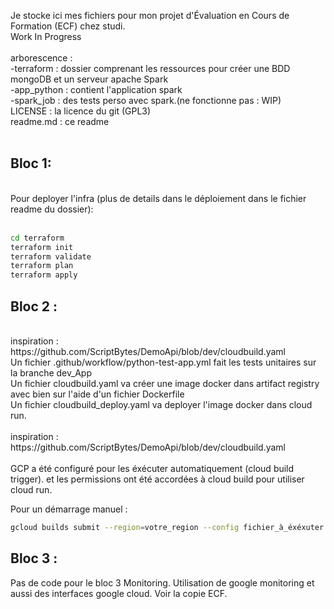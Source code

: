 Je stocke ici mes fichiers pour mon projet d'Évaluation en Cours de Formation (ECF) chez studi.<br>
Work In Progress<br>
<br>
arborescence : <br>
-terraform : dossier comprenant les ressources pour créer une BDD mongoDB et un serveur apache Spark<br>
-app_python : contient l'application spark<br>
-spark_job : des tests perso avec spark.(ne fonctionne pas : WIP)<br>
LICENSE : la licence du git (GPL3)<br>
readme.md : ce readme<br>
<br>

## Bloc 1: 
<br>
Pour deployer l'infra (plus de details dans le déploiement dans le fichier readme du dossier):<br>
<br>

```bash
cd terraform
terraform init
terraform validate
terraform plan
terraform apply
```

## Bloc 2 :<br>
<br>
inspiration : https://github.com/ScriptBytes/DemoApi/blob/dev/cloudbuild.yaml<br>
Un fichier .github/workflow/python-test-app.yml fait les tests unitaires sur la branche dev_App<br>
Un fichier cloudbuild.yaml va créer une image docker dans artifact registry avec bien sur l'aide d'un fichier Dockerfile<br>
Un fichier cloudbuild_deploy.yaml va deployer l'image docker dans cloud run.<br>
<br>
inspiration : https://github.com/ScriptBytes/DemoApi/blob/dev/cloudbuild.yaml<br>
<br>
GCP a été configuré pour les éxécuter automatiquement (cloud build trigger). et les permissions ont été accordées à cloud build pour utiliser cloud run.

Pour un démarrage manuel :

```bash
gcloud builds submit --region=votre_region --config fichier_à_éxéxuter.yaml  
```

## Bloc 3 :

Pas de code pour le bloc 3 Monitoring.
Utilisation de google monitoring et aussi des interfaces google cloud.
Voir la copie ECF.
